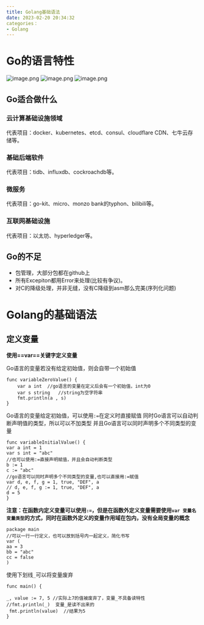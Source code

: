```yaml
---
title: Golang基础语法
date: 2023-02-20 20:34:32
categories：
- Golang
---
```

# Go的语言特性
![image.png](https://cdn.staticaly.com/gh/K-Viior/blog-image@master/img/20230220203722.png)
![image.png](https://cdn.staticaly.com/gh/K-Viior/blog-image@master/img/20230220203731.png)
![image.png](https://cdn.staticaly.com/gh/K-Viior/blog-image@master/img/20230220203740.png)
## Go适合做什么
### 云计算基础设施领域
代表项目：docker、kubernetes、etcd、consul、cloudflare CDN、七牛云存储等。
### 基础后端软件
代表项目：tidb、influxdb、cockroachdb等。
### 微服务
代表项目：go-kit、micro、monzo bank的typhon、bilibili等。
### 互联网基础设施
代表项目：以太坊、hyperledger等。
## Go的不足
- 包管理，大部分包都在github上
- 所有Excepiton都用Error来处理(比较有争议)。
- 对C的降级处理，并非无缝，没有C降级到asm那么完美(序列化问题)
# Golang的基础语法
## 定义变量

**使用==var==关键字定义变量**

Go语言的变量若没有给定初始值，则会自带一个初始值
```Golang
func variableZeroValue() {
	var a int  //go语言的变量在定义后会有一个初始值，int为0
	var s string   //string为空字符串
	fmt.println(a , s)
}
```
Go语言的变量给定初始值，可以使用`:=`在定义时直接赋值
同时Go语言可以自动判断声明值的类型，所以可以不加类型
并且Go语言可以同时声明多个不同类型的变量
```Golang
func variableInitialValue() {
var a int = 1
var s int = "abc"
//也可以使用:=直接声明赋值，并且会自动判断类型
b := 1
c := "abc"
//go语言可以同时声明多个不同类型的变量,也可以直接用:=赋值
var d, e, f, g = 1, true, "DEF", a
// d, e, f, g := 1, true, "DEF", a
d = 5
}
```
**注意：在函数内定义变量可以使用`:=`，但是在函数外定义变量需要使用`var 变量名 变量类型`的方式，同时在函数外定义的变量作用域在包内，没有全局变量的概念**
```Golang
package main
//可以一行一行定义，也可以放到括号内一起定义，简化书写
var (
aa = 3
bb = "abc"
cc = false
)
```

使用下划线`_`可以将变量废弃
```Golang
func main() {

_, value := 7, 5 //实际上7的值被废弃了，变量_不具备读特性
//fmt.println(_)  变量_是读不出来的
 fmt.println(value)  //结果为5
}
```
